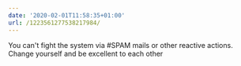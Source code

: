 ```yaml
---
date: '2020-02-01T11:58:35+01:00'
url: /1223561277538217984/
---
```

You can't fight the system via #SPAM mails or other reactive actions. Change yourself and be excellent to each other

